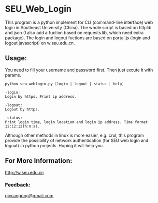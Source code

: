 SEU_Web_Login
=============

This program is a python implement for CLI (command-line interface) web login in Southeast University (China). The whole script is based on httplib and json (I also add a fuction based on requests lib, which need extra package). The login and logout fuctions are based on portal.js (login and logout javascript) on w.seu.edu.cn.  

## Usage:
	
You need to fill your username and password first. Then just excute it with params.

	python seu_weblogin.py [login | logout | status | help]

	-login:
	Login by https. Print ip address.
	
	-logout:
	Logout by https.

	-status:
	Print login time, login location and login ip address. Time format 12:12:12(h:m:s).

Although other methods in linux is more easier, e.g. crul, this program provide the possibility of network authentication (for SEU web login and logout) in python projects. Hoping it will help you.

## For More Information:
http://w.seu.edu.cn

### Feedback:
qiyuangong@gmail.com
